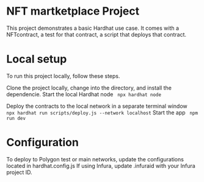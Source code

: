 # NFT martketplace Project

This project demonstrates a basic Hardhat use case. It comes with a NFTcontract, a test for that contract, a script that deploys that contract.



# Local setup
To run this project locally, follow these steps.

Clone the project locally, change into the directory, and install the dependencie.
Start the local Hardhat node
``` npx hardhat node```

Deploy the contracts to the local network in a separate terminal window
``` npx hardhat run scripts/deploy.js --network localhost```
Start the app
``` npm run dev```

# Configuration
To deploy to Polygon test or main networks, update the configurations located in hardhat.config.js
If using Infura, update .infuraid with your Infura project ID.

